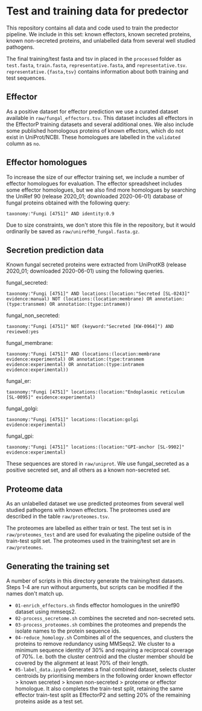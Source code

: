 # Test and training data for predector

This repository contains all data and code used to train the predector pipeline.
We include in this set: known effectors, known secreted proteins, known non-secreted proteins, and unlabelled data from several well studied pathogens.

The final training/test fasta and tsv in placed in the `processed` folder as `test.fasta`, `train.fasta`, `representative.fasta`, and `representative.tsv`.
`representative.{fasta,tsv}` contains information about both training and test sequences.


## Effector

As a positive dataset for effector prediction we use a curated dataset available in `raw/fungal_effectors.tsv`.
This dataset includes all effectors in the EffectorP training datasets and several additional ones.
We also include some published homologous proteins of known effectors, which do not exist in UniProt/NCBI.
These homologues are labelled in the `validated` column as `no`.

## Effector homologues

To increase the size of our effector training set, we include a number of effector homologues for evaluation.
The effector spreadsheet includes some effector homologues, but we also find more homologues by searching the UniRef 90 (release 2020_01; downloaded 2020-06-01) database of fungal proteins obtained with the following query:

```
taxonomy:"Fungi [4751]" AND identity:0.9
```

Due to size constraints, we don't store this file in the repository, but it would ordinarily be saved as `raw/uniref90_fungal.fasta.gz`.


## Secretion prediction data

Known fungal secreted proteins were extracted from UniProtKB (release 2020_01; downloaded 2020-06-01) using the following queries.

fungal_secreted:

```
taxonomy:"Fungi [4751]" AND locations:(location:"Secreted [SL-0243]" evidence:manual) NOT (locations:(location:membrane) OR annotation:(type:transmem) OR annotation:(type:intramem))
```

fungal_non_secreted:
```
taxonomy:"Fungi [4751]" NOT (keyword:"Secreted [KW-0964]") AND reviewed:yes
```

fungal_membrane:
```
taxonomy:"Fungi [4751]" AND (locations:(location:membrane evidence:experimental) OR annotation:(type:transmem evidence:experimental) OR annotation:(type:intramem evidence:experimental))
```

fungal_er:
```
taxonomy:"Fungi [4751]" locations:(location:"Endoplasmic reticulum [SL-0095]" evidence:experimental)
```

fungal_golgi:
```
taxonomy:"Fungi [4751]" locations:(location:golgi evidence:experimental)
```

fungal_gpi:
```
taxonomy:"Fungi [4751]" locations:(location:"GPI-anchor [SL-9902]" evidence:experimental)
```

These sequences are stored in `raw/uniprot`.
We use fungal_secreted as a positive secreted set, and all others as a known non-secreted set.


## Proteome data

As an unlabelled dataset we use predicted proteomes from several well studied pathogens with known effectors. The proteomes used are described in the table `raw/proteomes.tsv`.

The proteomes are labelled as either train or test. The test set is in `raw/proteomes_test` and are used for evaluating the pipeline outside of the train-test split set.
The proteomes used in the training/test set are in `raw/proteomes`.


## Generating the training set

A number of scripts in this directory generate the training/test datasets.
Steps 1-4 are run without arguments, but scripts can be modified if the names don't match up.

- `01-enrich_effectors.sh` finds effector homologues in the uniref90 dataset using mmseqs2.
- `02-process_secretome.sh` combines the secreted and non-secreted sets.
- `03-process_proteomes.sh` combines the proteomes and prepends the isolate names to the protein sequence ids.
- `04-reduce_homology.sh` Combines all of the sequences, and clusters the proteins to remove redundancy using MMSeqs2. We cluster to a minimum sequence identity of 30% and requiring a reciprocal coverage of 70%. I.e. both the cluster centroid and the cluster member should be covered by the alignment at least 70% of their length.
- `05-label_data.ipynb` Generates a final combined dataset, selects cluster centroids by prioritising members in the following order known effector > known secreted > known non-secreted > proteome or effector homologue. It also completes the train-test split, retaining the same effector train-test split as EffectorP2 and setting 20% of the remaining proteins aside as a test set.
